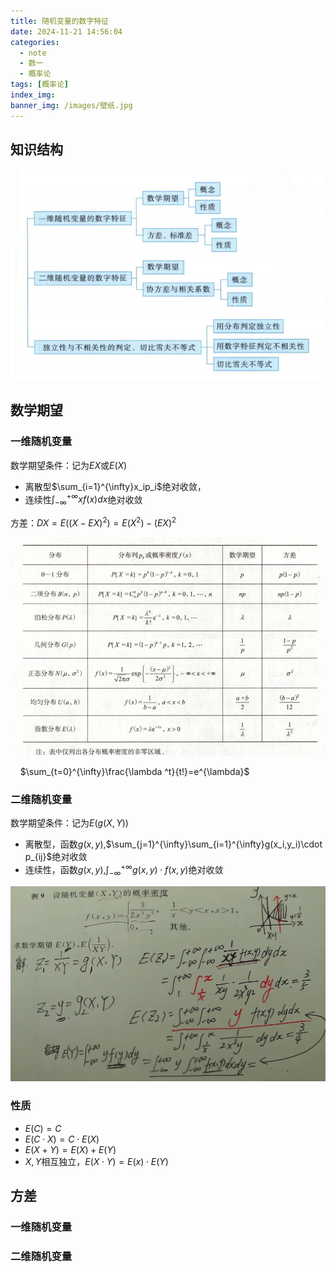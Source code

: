 ```yaml
---
title: 随机变量的数字特征
date: 2024-11-21 14:56:04
categories:
  - note
  - 数一
  - 概率论
tags: [概率论]
index_img:
banner_img: /images/壁纸.jpg
---
```


## 知识结构
![知识结构](../images/随机变量的数字特征/知识结构.png)

## 数学期望

### 一维随机变量

数学期望条件：记为$EX$或$E(X)$

- 离散型$\sum_{i=1}^{\infty}x_ip_i$绝对收敛，
- 连续性$\int_{-\infty}^{+\infty}xf(x)dx$绝对收敛

方差：$DX=E((X-EX)^2)=E(X^2)-(EX)^2$

![常见一维随机变量分布](../images/随机变量的数字特征/常见一维随机变量分布.png)

&nbsp;&nbsp;&nbsp;&nbsp;$\sum_{t=0}^{\infty}\frac{\lambda ^t}{t!}=e^{\lambda}$

### 二维随机变量

数学期望条件：记为$E(g(X,Y))$

- 离散型，函数$g(x,y)$,$\sum_{j=1}^{\infty}\sum_{i=1}^{\infty}g(x_i,y_i)\cdot p_{ij}$绝对收敛
- 连续性，函数$g(x,y)$,$\int_{-\infty}^{+\infty}g(x,y)\cdot f(x,y)$绝对收敛

![二维连续性期望计算](../images/随机变量的数字特征/二维连续型期望计算.png)

### 性质

- $E(C)=C$
- $E(C\cdot X)=C\cdot E(X)$
- $E(X+Y)=E(X)+E(Y)$
- $X,Y$相互独立，$E(X\cdot Y)=E(x)\cdot E(Y)$

## 方差

### 一维随机变量

### 二维随机变量



